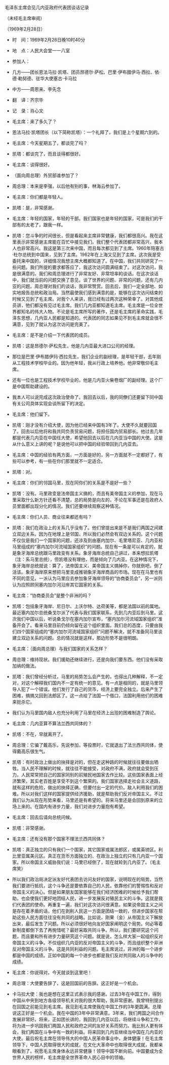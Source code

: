 毛泽东主席会见几内亚政府代表团谈话记录

（未经毛主席审阅）

（1969年2月28日）



- 时　间：1969年2月28日晚10时40分
- 地　点：人民大会堂一一八室
- 参加人：
- 几方——团长恩法马拉·凯塔、团员昂德尔·萨松、巴里·伊布腊伊马·西拉、依·德·勒努德、驻华大使塞古·卡马拉
- 中方——周恩来、李先念
- 翻　译：齐宗华
- 记　录：肖心文


- 毛主席：来了多久了？
- 恩法马拉·凯塔团长（以下简称凯塔）：一个礼拜了，我们是上个星期六到的。
- 毛主席：今天星期五了，都谈完了吗？
- 凯塔：都谈完了，而且谈得都很好。
- 毛主席：谈得很好。
- （面向周总理）外贸部谁参加了？
- 周总理：本来是李强，以后他有别的事，林海云参加了。
- 毛主席：你们都是年轻人。
- 凯塔：是，非常感谢。
- 毛主席：年轻的国家，年轻的干部。我们国家也是年轻的国家，可是我们的干部有的太老了，跟我一样。
- 凯塔：您斗争的时间很长，但是看起来主席非常健康，我们都很高兴。我在这里表示非常感谢主席能在百忙中接见我们。我们整个代表团都非常高兴，我本人也非常高兴。我这是第三次来中国，而且每次都见到了主席。1960年陪塞古·杜尔总统到中国来，见到了主席。1962年在上海又见到了主席。这次我是受委托来中国的，详细情况我想主席大概都知道了。在中国，我们共同研究了一些问题。我们所提的要求都答应了，我这次访问圆满结束了。对这次访问，我是很满意的。我们和周总理进行了非常友好、非常坦率的谈话。在这次谈话中，我们就当前的问题交换了意见，谈了世界的问题、非常的问题，还有几内亚的问题。周总理对我们的谈话，我非常赞赏。回去后，我们一定全部地、如实地报告总统和政治局。当然最使我们感到满意的是，能够在这次访问结束的时候又见到了毛主席。对我个人来讲，我已经有过两次这种荣幸了。对其他成员讲，他们都没有见过毛主席。我们几内亚都知道毛主席。毛主席是一位全世界都知名的伟大人物。不论是毛主席所写的著作，还是毛主席的革命实践，毛泽东思想，几内亚人民都是知道的。代表团的同志如果见不到毛主席就会很不满意，见到了就认为这次访问是完美了。
- 毛主席：是不是介绍一下代表团的成员。
- 凯塔：这是昂德尔·萨松先生，他是几内亚最大进口公司的经理。
- 那位是巴里·伊布腊伊玛·西拉先生，我们企业的副经理，是年轻干部，去年刚从工程技术学校毕业的。因为他年轻，我从行政上培养他。他非常敬仰毛主席。
- 还有一位也是工程技术学校毕业的，他是几内亚火柴卷烟厂的副经理。这个厂是中国帮助建设的。
- 我本人可以说完成这次政治使命了。我回去以后，我的同僚们还要留下同中国有关公司具体实现会谈所留下的决定。
- 毛主席：他们留下。
- 凯塔：刚才没有介绍大使，因为他已经来中国有3年了。大使不久就要回国了。回去以后他将和我共同负责贸易问题，将担任国内贸易部长。他过去几年都是代表几内亚在中国任大使，希望他回去以后在几内亚当中国的大使。这是从什么意义上讲的呢？是说他可以把中国的经验带回到几内亚去。
- 毛主席：中国的经验有两方面，一方面是好的，另一方面就不一定都好了，有些可以参考，有一些在你们那里就不一定适合。
- 凯塔：对。
- 毛主席：你们的邻国马里，现在同你们的关系是不是好一些？
- 凯塔：没有。马里政变是法帝国主义搞的，而且有美帝国主义的参加，现在马里采取什么新方针还看不清楚，总的局势是向左的，不论在军事还是在政府人员里面都出现分化的情况。我们还要继续观察这种情况。
- 毛主席：你们人员、商业往来都还有吗？
- 凯塔：我们在政治上的关系几乎没有了。他们曾提出来是不是我们两国之间建立双边关系。因为在地理上是邻国，所以我们必然会有双边关系的。这个问题不仅仅是我们一个国家的问题，还涉及到由塞内加尔、毛里塔尼亚、几内亚和马里组成的“塞内加尔河流域国家组织”的问题。现在有一条是可以肯定的，就是象牙海岸总统跟马里政变有关系。象牙海岸总统自己讲过，本来想拉凯塔（注：系马里总统），但凯塔没有理他，而是倾向了几内亚。在这种情况下，象牙海岸总统就说：算了，法帝国主义、美帝国主义搞掉你，你就倒吧，倒了活该。象牙海岸原来想把马里变成推销象牙海岸商品的市场。现在在马里也有不同的意见，一派认为马里应去参加象牙海岸领导的“协商委员会”，另一派则认为应照顾同塞内加尔河沿岸其它国家的关系。
- 毛主席：“协商委员会”是整个非洲的吗？
- 凯塔：包括象牙海岸、尼日尔、上沃尔特、达荷美等，都是法国以前的属地。最近塞内加尔总统桑戈尔派了代表与我们国家联系，先到几内亚后到马里。这次我们中国以后，听说桑戈尔在塞内加尔宣布，“塞内加尔河流域国家组织”准备开会了。看来马里目前仍倾向留在这个组织里面。我们总的态度，只要由我们四个国家组成的“塞内加尔河流域国家组织”问题不解决，就不准备同马里谈建立双边关系的问题。总的情况就是这样，那边形势不是很明朗。
- 毛主席：（面向周总理）与我们国家的关系怎样？
- 周总理：维持现状。我们援助还继续进行，还是向我们要东西。他们没有采取加纳的做法。
- 凯塔：我们曾经分析过，马里的局势怎么会产生的，也得出几种解释，不一定对，对这个解释我们国内不一定有统一的意见。有一点是相同的，就是马里领导人犯了一个错误。他们发行了自己的货币，经济上要完全独立。后来产生了困难，搞搞又回到法郎区了。这一点给了法国一个借口，法国利用他们的困难来扼杀它。
- 我们认为马里国内敌人也充分利用了马里在经济上出现的困难制造了舆论。
- 毛主席：几内亚算不算法兰西共同体的？
- 凯塔：不在，早就离开了。
- 周总理：它骗了戴高乐，先说参加，等投票时，它就退出了法兰西共同体，使得戴高乐很生气。
- 凯塔：有时政治上做出的抉择是对的，但在走这种路的时候就往往要做出牺牲。当人民不理解的时候，就往往不能接受，对政府不满，政府就会受到压力。人民常常把自己的国家同别的前殖民地国家去作比较。这些国家表面上经济繁荣，其实老百姓是享受不到这个繁荣的。我们国家选择走社会主义道路，就有这样的危险，做出的抉择正确，但要付出一定的代价。敌人利用我们的困难。所以对我们这样的国家提供经济援助，就是帮助我们反对帝国主义。不过我们认为从现在形势来看，马里还是有希望的。将来马里还是会回到原来的立场上来的。在国内有进步力量，我们对进步力量抱有希望。
- 毛主席：回去后请向总统问候。
- 凯塔：非常感谢。
- 毛主席：还有没有那个国家不理法兰西共同体？
- 凯塔：真正独立的只有我们一个国家，其它国家或属法郎区，或属英镑区。利比里亚属美元区。真正在货币方面独立的、在政治上独立的只有几内亚一个国家，所以帝国主义威胁我们说：马里已经倒了，现在就轮到几内亚了。（毛主席笑）
- 所以我们政治局决定派友好代表团去访问友好的国家，说明现在的局势。当然我们要进行抵抗，这个斗争还是要依靠自己的人民，依靠他们的警惕性和反对帝国主义的决心。但是如果朋友国家能够在我们经济困难的时候给予我们帮助，也会使我们更好地团结人民，进一步发展反对殖民主义的斗争。这就是我们代表团的使命。再重复一遍，我们对这次访问很满意。如果说帝国主义之间是存在着矛盾的话，他们在剥削人民这一方面是团结一致的，但进步国家在帮助这些人民方面往往没有共同的战略。比如说，刚果（金）从帝国主义下解放出来，最后发生了问题。所以必须很好地向友好国家阐明这个局势。何必等着新制度都倒下去了再惋惜呢？最好采取共同斗争。所以，我们要研究这个问题，而且要和所有进步力量研究这个问题。就是说，怎么样大家一起组织反对帝国主义的斗争。不仅组织几内亚的反对帝国主义的斗争，而且组织整个非洲反对帝国主义的斗争。这是共同利益的问题。毛主席说过，非洲的每一个进步都是中国的成绩。正如中国的每一个进步也都是我们反对共同敌人的斗争中的成绩。
- 毛主席：你说得对。今天就谈到这里吧！
- 周总理：大使要告辞了，这是回国前的告辞。这正好是一个机会。
- 卡马拉大使：我也是想在这里正式表示我的感谢。过去3年在中国工作，得到中国从中央到地方各级领导机关对我的很大帮助，我非常感谢。我曾特别提出在回国之前能见到毛主席。我见到毛主席使我在中国工作的3年更圆满。总理说这正好是一个机会。我在中国的3年中非常满意。3年来，我们两国之间合作发展非常好。将来，正如团长讲的，我回到几内亚以后，将继续斗争和工作，将为进一步巩固我们两国人民和政府之间的友好关系而努力。我比别人更有体会，我们两国在斗争中有一致的利益。将来回到几内亚继续当中国在几内亚的大使。最后祝毛主席在领导伟大的中国人民革命事业中，身体健康！在毛主席领导下，中国人民取得很大的成就，在文化大革命中也取得很大成就，我都亲眼看到了。祝愿毛主席身体永远非常健康！领导中国不断向前。中国要成为全世界人民的榜样，毛主席是全世界革命人民心目中的领袖。

